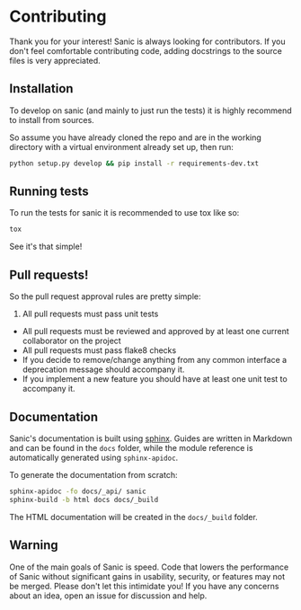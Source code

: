 # Contributing

Thank you for your interest! Sanic is always looking for contributors. If you
don't feel comfortable contributing code, adding docstrings to the source files
is very appreciated.

## Installation

To develop on sanic (and mainly to just run the tests) it is highly recommend to
install from sources.

So assume you have already cloned the repo and are in the working directory with
a virtual environment already set up, then run:

```bash
python setup.py develop && pip install -r requirements-dev.txt
```

## Running tests

To run the tests for sanic it is recommended to use tox like so:

```bash
tox
```

See it's that simple!

## Pull requests!

So the pull request approval rules are pretty simple:
1. All pull requests must pass unit tests
* All pull requests must be reviewed and approved by at least 
one current collaborator on the project
* All pull requests must pass flake8 checks
* If you decide to remove/change anything from any common interface
a deprecation message should accompany it.
* If you implement a new feature you should have at least one unit
test to accompany it.

## Documentation

Sanic's documentation is built
using [sphinx](http://www.sphinx-doc.org/en/1.5.1/). Guides are written in
Markdown and can be found in the `docs` folder, while the module reference is
automatically generated using `sphinx-apidoc`.

To generate the documentation from scratch:

```bash
sphinx-apidoc -fo docs/_api/ sanic
sphinx-build -b html docs docs/_build
```

The HTML documentation will be created in the `docs/_build` folder.

## Warning

One of the main goals of Sanic is speed. Code that lowers the performance of
Sanic without significant gains in usability, security, or features may not be
merged. Please don't let this intimidate you! If you have any concerns about an
idea, open an issue for discussion and help.

